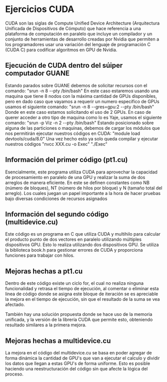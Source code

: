 # Ejercicios CUDA

CUDA son las siglas de Compute Unified Device Architecture (Arquitectura Unificada de Dispositivos de Cómputo) que hace referencia a una plataforma de computación en paralelo que incluye un compilador y un conjunto de herramientas de desarrollo creadas por Nvidia que permiten a los programadores usar una variación del lenguaje de programación C (CUDA C) para codificar algoritmos en GPU de Nvidia.

## Ejecución de CUDA dentro del súiper computador GUANE
Estando parados sobre GUANE debemos de solicitar recursos con el comando:
"srun -n 8 --pty /bin/bash"
En este caso estaremos usando una maquina que tiene 8 nodos con la máxima cantidad de GPUs disponibles, pero en dado caso que vayamos a requerir un numero específico de GPUs usamos el siguiente comando:
"srun -n 8 --gres=gpu:2 --pty /bin/bash"
Donde en este caso estamos solicitando el uso de 2 GPUs.
En caso de querer acceder a otro tipo de maquina como lo es Yaje, usamos el siguiente comando:
"srun -p Viz -n 2 --pty /bin/bash"
Estando posicionado sobre alguna de las particiones o maquinas, debemos de cargar los módulos que nos permitirán ejecutar nuestros códigos en CUDA:
"module load devtools/cuda/8.0"
Una vez hecho esto ya solo queda compilar y ejecutar nuestros códigos
"nvcc XXX.cu -o Exec"
"./Exec"


## Información del primer código (pt1.cu)

Esencialmente, este programa utiliza CUDA para aprovechar la capacidad de procesamiento en paralelo de una GPU y realizar la suma de dos arreglos de manera eficiente.
En este se definen constantes como NB (número de bloques), NT (número de hilos por bloque) y N (tamaño total del arreglo). Los cuales juegan un papel importante a la hora de hacer pruebas bajo diversas condiciones de recursos asignados

## Información del segundo código (multidevice.cu)

Este código es un programa en C que utiliza CUDA y multihilo para calcular el producto punto de dos vectores en paralelo utilizando múltiples dispositivos GPU.
Esto lo realiza utilizando dos dispositivos GPU. Se utiliza la biblioteca book.h para gestionar errores de CUDA y proporciona funciones para trabajar con hilos.

## Mejoras hechas a pt1.cu

Dentro de este código existe un ciclo for, el cual no realiza ninguna funcionalidad y retrasa el tiempo de ejecución, al comentar o eliminar esta linea de código donde se asigna este bloque de iteración se es apreciable la mejora en el tiempo de ejecución, sin que el resultado de la suma se vea afectado.

También hay una solución propuesta donde se hace uso de la memoria unificada, y la versión de la librería CUDA que permite esto, obteniendo resultado similares a la primera mejora.

## Mejoras hechas a multidevice.cu

La mejora en el código del multidevice.cu se basa en poder agregar de forma dinámica la cantidad de GPU's que van a ejecutar el calculo y dividir los datos que llegan a estas GPU's de forma uniforme.
Esto es posible haciendo una reestructuración del código sin que afecte la lógica del proceso.
